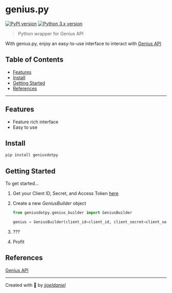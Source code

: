 # **genius.py**

[![PyPI version](https://img.shields.io/pypi/v/geniusdotpy)](https://pypi.org/project/geniusdotpy/)
[![Python 3.x version](https://img.shields.io/badge/python-3.x-brightgreen.svg)](https://www.python.org/downloads/)

> Python wrapper for Genius API

With genius.py, enjoy an easy-to-use interface to interact with [Genius API](https://docs.genius.com)

## Table of Contents

- [Features](#features)
- [Install](#install)
- [Getting Started](#getting-started)
- [References](#references)

---

## Features

- Feature rich interface
- Easy to use

## Install

```python
pip install geniusdotpy
```

## Getting Started

To get started...

1. Get your Client ID, Secret, and Access Token [here](https://genius.com/api-clients)

2. Create a new *GeniusBuilder* object

    ```python
    from geniusdotpy.genius_builder import GeniusBuilder

    genius = GeniusBuilder(client_id=client_id, client_secret=client_secret, client_access_token=client_access_token)
    ```

3. ???

4. Profit

## References

[Genius API](https://docs.genius.com)

---

Created with 💖 by [*jjoeldaniel*](https://github.com/jjoeldaniel)
